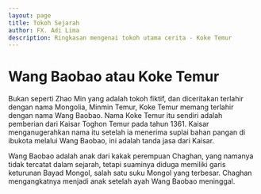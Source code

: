 ```yaml
---
layout: page
title: Tokoh Sejarah
author: FX. Adi Lima
description: Ringkasan mengenai tokoh utama cerita - Koke Temur
---
```


# Wang Baobao atau Koke Temur

Bukan seperti Zhao Min yang adalah tokoh fiktif, dan diceritakan terlahir dengan nama Mongolia, Minmin Temur,
Koke Temur memang terlahir dengan nama Wang Baobao. Nama Koke Temur itu sendiri adalah pemberian dari Kaisar
Toghon Temur pada tahun 1361. Kaisar menganugerahkan nama itu setelah ia menerima suplai bahan pangan di ibukota
melalui Wang Baobao, ini adalah tanda jasa dari Kaisar.

Wang Baobao adalah anak dari kakak perempuan Chaghan, yang namanya tidak tercatat dalam sejarah, tetapi suaminya diduga
memiliki garis keturunan Bayad Mongol, salah satu suku Mongol yang terbesar. Chaghan mengangkatnya menjadi anak
setelah ayah Wang Baobao meninggal.


